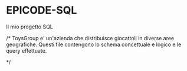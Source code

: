 # EPICODE-SQL
Il mio progetto SQL 

/*
ToysGroup e' un'azienda che distribuisce giocattoli in diverse aree geografiche.
Questi file contengono lo schema concettuale e logico e le query effettuate.

*/
